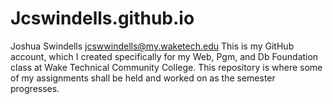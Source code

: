 # Jcswindells.github.io
Joshua Swindells jcswwindells@my.waketech.edu
This is my GitHub account, which I created specifically for my Web, Pgm, and Db Foundation class at Wake Technical Community College.
This repository is where some of my assignments shall be held and worked on as the semester progresses.